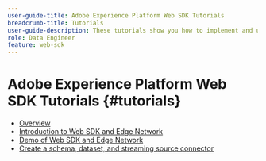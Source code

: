 ```yaml
---
user-guide-title: Adobe Experience Platform Web SDK Tutorials
breadcrumb-title: Tutorials
user-guide-description: These tutorials show you how to implement and use the Adobe Experience Platform Web SDK in your web sites
role: Data Engineer
feature: web-sdk
---
```


# Adobe Experience Platform Web SDK Tutorials {#tutorials}

+ [Overview](overview.md)
+ [Introduction to Web SDK and Edge Network](/help/web-sdk/introduction-to-web-sdk-and-edge-network.md)
+ [Demo of Web SDK and Edge Network](/help/web-sdk/demo-of-web-sdk-and-edge-network.md)
+ [Create a schema, dataset, and streaming source connector](/help/web-sdk/create-a-schema-dataset-and-streaming-source-connector-for-web-sdk-data.md)